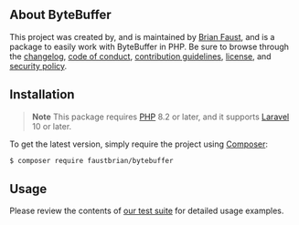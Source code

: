 ## About ByteBuffer

This project was created by, and is maintained by [Brian Faust](https://github.com/faustbrian), and is a package to easily work with ByteBuffer in PHP. Be sure to browse through the [changelog](CHANGELOG.md), [code of conduct](.github/CODE_OF_CONDUCT.md), [contribution guidelines](.github/CONTRIBUTING.md), [license](LICENSE), and [security policy](.github/SECURITY.md).

## Installation

> **Note**
> This package requires [PHP](https://www.php.net/) 8.2 or later, and it supports [Laravel](https://laravel.com/) 10 or later.

To get the latest version, simply require the project using [Composer](https://getcomposer.org/):

```bash
$ composer require faustbrian/bytebuffer
```

## Usage

Please review the contents of [our test suite](/tests) for detailed usage examples.
